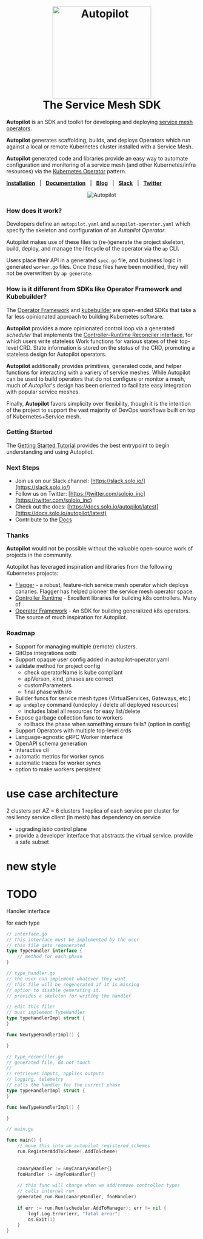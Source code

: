 
<h1 align="center">
    <img src="https://github.com/solo-io/autopilot/blob/master/docs/content/img/logo.png?raw=true" alt="Autopilot" width="260" height="242">
  <br>
  The Service Mesh SDK
</h1>

**Autopilot** is an SDK and toolkit for developing and deploying [service mesh operators](docs/content/concepts/service_mesh_operators.md). 

**Autopilot** generates scaffolding, builds, and deploys Operators which run against a local or remote Kubernetes cluster installed with a Service Mesh. 

**Autopilot** generated code and libraries provide an easy way to automate configuration and monitoring of a service mesh (and other Kubernetes/infra resources) via the [Kubernetes Operator](https://kubernetes.io/docs/concepts/extend-kubernetes/operator/) pattern.

[**Installation**](https://docs.solo.io/autopilot/latest/installation/) &nbsp; |
&nbsp; [**Documentation**](https://docs.solo.io/autopilot/latest) &nbsp; |
&nbsp; [**Blog**](https://medium.com/solo-io/autopilot-an-operator-framework-for-building-workflows-on-top-of-service-mesh-bd4a2fb3e742) &nbsp; |
&nbsp; [**Slack**](https://slack.solo.io) &nbsp; |
&nbsp; [**Twitter**](https://twitter.com/soloio_inc)

<center>
<img src="https://github.com/solo-io/autopilot/blob/master/docs/content/img/autopilot-workflow.png?raw=true" alt="Autopilot">
</center>

### How does it work?

Developers define an `autopilot.yaml` and `autopilot-operator.yaml` which specify the skeleton and configuration of an *Autopilot Operator*.

Autopilot makes use of these files to (re-)generate the project skeleton, build, deploy, and manage the lifecycle of the operator via the `ap` CLI.

Users place their API in a generated `spec.go` file, and business logic in generated `worker.go` files. Once these files have been modified, they will not be overwritten by `ap generate`.

### How is it different from SDKs like Operator Framework and Kubebuilder?

The [Operator Framework](https://github.com/operator-framework) and [kubebuilder](https://github.com/kubernetes-sigs/kubebuilder) are open-ended SDKs that take a far less opinionated approach to building Kubernetes software.

**Autopilot** provides a more opinionated control loop via a generated *scheduler* that implements the [Controller-Runtime Reconciler interface](https://github.com/kubernetes-sigs/controller-runtime/blob/master/pkg/reconcile/reconcile.go#L80), for which users write stateless Work functions for various states of their top-level CRD. State information is stored
 on the *status* of the CRD, promoting a stateless design for Autopilot operators.
 
**Autopilot** additionally provides primitives, generated code, and helper functions for interacting with a variery of service meshes. While Autopilot can be used to build operators that do not configure or monitor a mesh, much of *Autopilot*'s design has been oriented to facilitate easy integration with popular service meshes.

Finally, **Autopilot** favors simplicity over flexibility, though it is the intention of the project to support the vast majority of DevOps workflows built on top of Kubernetes+Service mesh.

### Getting Started

The [Getting Started Tutorial](docs/content/tutorial_code/getting_started_1.md) provides the best entrypoint to begin understanding and using 
Autopilot.

### Next Steps
- Join us on our Slack channel: [https://slack.solo.io/](https://slack.solo.io/)
- Follow us on Twitter: [https://twitter.com/soloio_inc](https://twitter.com/soloio_inc)
- Check out the docs: [https://docs.solo.io/autopilot/latest](https://docs.solo.io/autopilot/latest)
- Contribute to the [Docs](https://github.com/solo-io/solo-docs)

### Thanks

**Autopilot** would not be possible without the valuable open-source work of projects in the community. 

Autopilot has leveraged inspiration and libraries from the following Kubernetes projects:

- [Flagger](https://flagger.app/) - a robust, feature-rich service mesh operator which deploys canaries. Flagger has helped pioneer the service mesh operator space.
- [Controller Runtime](https://github.com/kubernetes-sigs/controller-runtime) - Excellent libraries for building k8s controllers. Many of 
- [Operator Framework](https://github.com/operator-framework) - An SDK for building generalized k8s operators. The source of much inspiration for Autopilot.

### Roadmap
- Support for managing multiple (remote) clusters.
- GitOps integrations ootb
- Support opaque user config added in autopilot-operator.yaml
- validate method for project config
    - check operatorName is kube compliant
    - apiVerson, kind, phases are correct
    - customParameters
    - final phase with i/o
- Builder funcs for service mesh types (VirtualServices, Gateways, etc.)
- `ap undeploy` command (undeploy / delete all deployed resources)
    - includes label all resources for easy list/delete
- Expose garbage collection func to workers
    - rollback the phase when something ensure fails? (option in config)
- Support Operators with multiple top-level crds
- Language-agnostic gRPC Worker interface
- OpenAPI schema generation
- interactive cli
- automatic metrics for worker syncs
- automatic traces for worker syncs
- option to make workers persistent



# use case architecture

2 clusters per AZ = 6 clusters
1 replica of each service per cluster for resiliency
service client (in mesh) has dependency on service

- upgrading istio control plane
- provide a developer interface that abstracts the virtual service. provide a safe subset


# new style


# TODO

Handler interface

for each type

```go
// interface.go
// this interface must be implemented by the user
// this file gets regenerated
type TypeHandler interface {
    // method for each phase
}
```

```go
// type_handler.go
// the user can implement whatever they want.
// this file will be regenerated if it is missing
// option to disable generating it.
// provides a skeleton for writing the handler

// edit this file!
// must implement TypeHandler
type typeHandlerImpl struct {
}

func NewTypeHandlerImpl() {

}
```

```go
// type_reconciler.go
// generated file, do not touch
// 
// retrieves inputs, applies outputs
// logging, telemetry
// calls the handler for the correct phase
type typeHandlerImpl struct {
}

func NewTypeHandlerImpl() {

}
```

```go
// main.go

func main() {
	// move this into an autopilot_registered_schemes
	run.RegisterAddToScheme(.AddToScheme)
	
	
	canaryHandler := &myCanaryHandler{}
	fooHandler := &myFooHandler{}
	
	// this func will change when we add/remove controller types
	// calls internal run
	generated_run.Run(canaryHandler, fooHandler)
	
	if err := run.Run(scheduler.AddToManager); err != nil {
		logf.Log.Error(err, "fatal error")
		os.Exit(1)
	}
}

```
    

    
